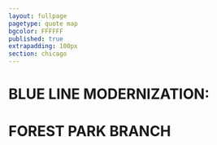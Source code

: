```yaml
---
layout: fullpage
pagetype: quote map
bgcolor: FFFFFF
published: true
extrapadding: 100px
section: chicago
---
```


<div id="bluerehab" class="mapstage"></div>

# BLUE LINE MODERNIZATION:
# FOREST PARK BRANCH

